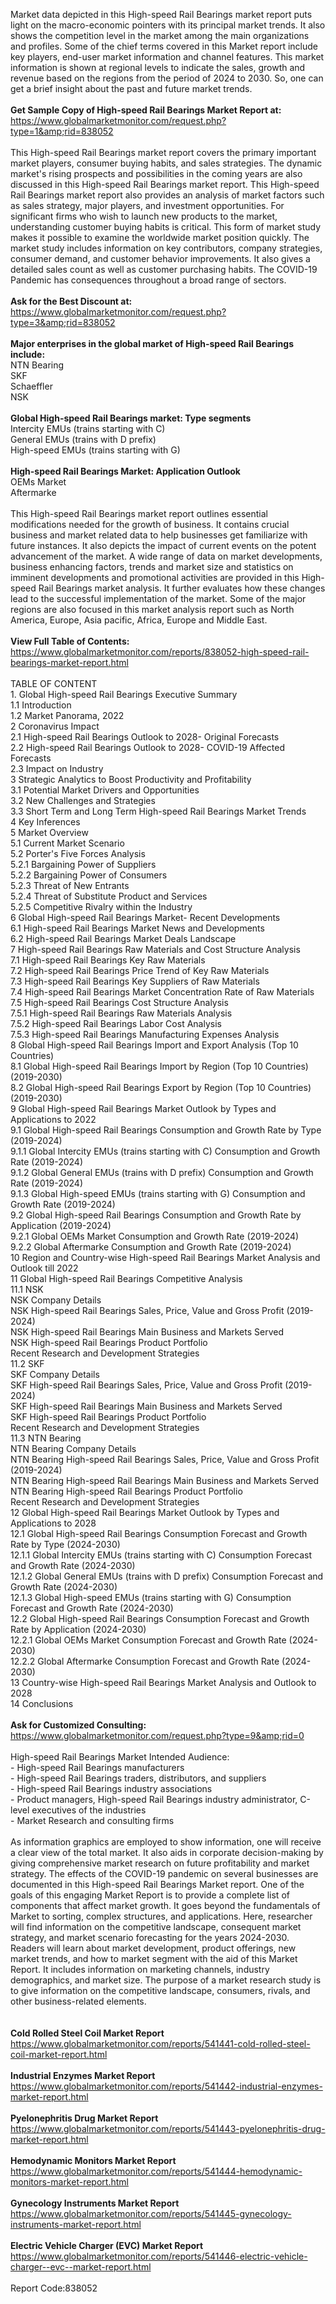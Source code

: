 Market data depicted in this High-speed Rail Bearings market report puts light on the macro-economic pointers with its principal market trends. It also shows the competition level in the market among the main organizations and profiles. Some of the chief terms covered in this Market report include key players, end-user market information and channel features. This market information is shown at regional levels to indicate the sales, growth and revenue based on the regions from the period of 2024 to 2030. So, one can get a brief insight about the past and future market trends. <br /><br /><strong>Get Sample Copy of High-speed Rail Bearings Market Report at:</strong><br /><a href="https://www.globalmarketmonitor.com/request.php?type=1&amp;rid=838052">https://www.globalmarketmonitor.com/request.php?type=1&amp;rid=838052</a><br /><br />This High-speed Rail Bearings market report covers the primary important market players, consumer buying habits, and sales strategies. The dynamic market's rising prospects and possibilities in the coming years are also discussed in this High-speed Rail Bearings market report. This High-speed Rail Bearings market report also provides an analysis of market factors such as sales strategy, major players, and investment opportunities. For significant firms who wish to launch new products to the market, understanding customer buying habits is critical. This form of market study makes it possible to examine the worldwide market position quickly. The market study includes information on key contributors, company strategies, consumer demand, and customer behavior improvements. It also gives a detailed sales count as well as customer purchasing habits. The COVID-19 Pandemic has consequences throughout a broad range of sectors.<br /><br /><strong>Ask for the Best Discount at:</strong><br /><a href="https://www.globalmarketmonitor.com/request.php?type=3&amp;rid=838052">https://www.globalmarketmonitor.com/request.php?type=3&amp;rid=838052</a><br /><br /><strong>Major enterprises in the global market of High-speed Rail Bearings include:</strong><br /> NTN Bearing <br />SKF <br />Schaeffler <br />NSK <br /><br /><strong>Global High-speed Rail Bearings market: Type segments</strong><br />Intercity EMUs (trains starting with C) <br />General EMUs (trains with D prefix) <br />High-speed EMUs (trains starting with G) <br /><br /><strong>High-speed Rail Bearings Market: Application Outlook</strong><br />OEMs Market <br />Aftermarke <br /><br />This High-speed Rail Bearings market report outlines essential modifications needed for the growth of business. It contains crucial business and market related data to help businesses get familiarize with future instances. It also depicts the impact of current events on the potent advancement of the market. A wide range of data on market developments, business enhancing factors, trends and market size and statistics on imminent developments and promotional activities are provided in this High-speed Rail Bearings market analysis. It further evaluates how these changes lead to the successful implementation of the market. Some of the major regions are also focused in this market analysis report such as North America, Europe, Asia pacific, Africa, Europe and Middle East. <br /><br /><strong>View Full Table of Contents:</strong><br /><a href="https://www.globalmarketmonitor.com/reports/838052-high-speed-rail-bearings-market-report.html">https://www.globalmarketmonitor.com/reports/838052-high-speed-rail-bearings-market-report.html</a><br /><br />TABLE OF CONTENT<br />1. Global High-speed Rail Bearings Executive Summary<br />1.1 Introduction<br />1.2 Market Panorama, 2022<br />2 Coronavirus Impact<br />2.1 High-speed Rail Bearings Outlook to 2028- Original Forecasts<br />2.2 High-speed Rail Bearings Outlook to 2028- COVID-19 Affected Forecasts<br />2.3 Impact on Industry<br />3 Strategic Analytics to Boost Productivity and Profitability<br />3.1 Potential Market Drivers and Opportunities<br />3.2 New Challenges and Strategies<br />3.3 Short Term and Long Term High-speed Rail Bearings Market Trends<br />4 Key Inferences<br />5 Market Overview<br />5.1 Current Market Scenario<br />5.2 Porter's Five Forces Analysis<br />5.2.1 Bargaining Power of Suppliers<br />5.2.2 Bargaining Power of Consumers<br />5.2.3 Threat of New Entrants<br />5.2.4 Threat of Substitute Product and Services<br />5.2.5 Competitive Rivalry within the Industry<br />6 Global High-speed Rail Bearings Market- Recent Developments<br />6.1 High-speed Rail Bearings Market News and Developments<br />6.2 High-speed Rail Bearings Market Deals Landscape<br />7 High-speed Rail Bearings Raw Materials and Cost Structure Analysis<br />7.1 High-speed Rail Bearings Key Raw Materials<br />7.2 High-speed Rail Bearings Price Trend of Key Raw Materials<br />7.3 High-speed Rail Bearings Key Suppliers of Raw Materials<br />7.4 High-speed Rail Bearings Market Concentration Rate of Raw Materials<br />7.5 High-speed Rail Bearings Cost Structure Analysis<br />7.5.1 High-speed Rail Bearings Raw Materials Analysis<br />7.5.2 High-speed Rail Bearings Labor Cost Analysis<br />7.5.3 High-speed Rail Bearings Manufacturing Expenses Analysis<br />8 Global High-speed Rail Bearings Import and Export Analysis (Top 10 Countries)<br />8.1 Global High-speed Rail Bearings Import by Region (Top 10 Countries) (2019-2030)<br />8.2 Global High-speed Rail Bearings Export by Region (Top 10 Countries) (2019-2030)<br />9 Global High-speed Rail Bearings Market Outlook by Types and Applications to 2022<br />9.1 Global High-speed Rail Bearings Consumption and Growth Rate by Type (2019-2024)<br />9.1.1 Global Intercity EMUs (trains starting with C) Consumption and Growth Rate (2019-2024)<br />9.1.2 Global General EMUs (trains with D prefix) Consumption and Growth Rate (2019-2024)<br />9.1.3 Global High-speed EMUs (trains starting with G) Consumption and Growth Rate (2019-2024)<br />9.2 Global High-speed Rail Bearings Consumption and Growth Rate by Application (2019-2024)<br />9.2.1  Global OEMs Market Consumption and Growth Rate (2019-2024)<br />9.2.2  Global Aftermarke Consumption and Growth Rate (2019-2024)<br />10 Region and Country-wise High-speed Rail Bearings Market Analysis and Outlook till 2022<br />11 Global High-speed Rail Bearings Competitive Analysis<br />11.1 NSK<br />NSK Company Details<br />NSK High-speed Rail Bearings Sales, Price, Value and Gross Profit (2019-2024)<br />NSK High-speed Rail Bearings Main Business and Markets Served<br />NSK High-speed Rail Bearings Product Portfolio<br />Recent Research and Development Strategies<br />11.2 SKF<br />SKF Company Details<br />SKF High-speed Rail Bearings Sales, Price, Value and Gross Profit (2019-2024)<br />SKF High-speed Rail Bearings Main Business and Markets Served<br />SKF High-speed Rail Bearings Product Portfolio<br />Recent Research and Development Strategies<br />11.3 NTN Bearing<br />NTN Bearing Company Details<br />NTN Bearing High-speed Rail Bearings Sales, Price, Value and Gross Profit (2019-2024)<br />NTN Bearing High-speed Rail Bearings Main Business and Markets Served<br />NTN Bearing High-speed Rail Bearings Product Portfolio<br />Recent Research and Development Strategies<br />12 Global High-speed Rail Bearings Market Outlook by Types and Applications to 2028<br />12.1 Global High-speed Rail Bearings Consumption Forecast and Growth Rate by Type (2024-2030)<br />12.1.1 Global Intercity EMUs (trains starting with C) Consumption Forecast and Growth Rate (2024-2030)<br />12.1.2 Global General EMUs (trains with D prefix) Consumption Forecast and Growth Rate (2024-2030)<br />12.1.3 Global High-speed EMUs (trains starting with G) Consumption Forecast and Growth Rate (2024-2030)<br />12.2 Global High-speed Rail Bearings Consumption Forecast and Growth Rate by Application (2024-2030)<br />12.2.1 Global OEMs Market Consumption Forecast and Growth Rate (2024-2030)<br />12.2.2 Global Aftermarke Consumption Forecast and Growth Rate (2024-2030)<br />13 Country-wise High-speed Rail Bearings Market Analysis and Outlook to 2028<br />14 Conclusions<br /><br /><strong>Ask for Customized Consulting:</strong><br /><a href="https://www.globalmarketmonitor.com/request.php?type=9&amp;rid=0">https://www.globalmarketmonitor.com/request.php?type=9&amp;rid=0</a><br /><br />High-speed Rail Bearings Market Intended Audience:<br />- High-speed Rail Bearings manufacturers<br />- High-speed Rail Bearings traders, distributors, and suppliers<br />- High-speed Rail Bearings industry associations<br />- Product managers, High-speed Rail Bearings industry administrator, C-level executives of the industries<br />- Market Research and consulting firms<br /><br />As information graphics are employed to show information, one will receive a clear view of the total market. It also aids in corporate decision-making by giving comprehensive market research on future profitability and market strategy. The effects of the COVID-19 pandemic on several businesses are documented in this High-speed Rail Bearings Market report. One of the goals of this engaging Market Report is to provide a complete list of components that affect market growth. It goes beyond the fundamentals of Market to sorting, complex structures, and applications. Here, researcher will find information on the competitive landscape, consequent market strategy, and market scenario forecasting for the years 2024-2030. Readers will learn about market development, product offerings, new market trends, and how to market segment with the aid of this Market Report. It includes information on marketing channels, industry demographics, and market size. The purpose of a market research study is to give information on the competitive landscape, consumers, rivals, and other business-related elements.<br /><br /><strong><br /></strong><strong>Cold Rolled Steel Coil Market Report</strong><br /><a href="https://www.globalmarketmonitor.com/reports/541441-cold-rolled-steel-coil-market-report.html">https://www.globalmarketmonitor.com/reports/541441-cold-rolled-steel-coil-market-report.html</a><br /><br /><strong>Industrial Enzymes Market Report</strong><br /><a href="https://www.globalmarketmonitor.com/reports/541442-industrial-enzymes-market-report.html">https://www.globalmarketmonitor.com/reports/541442-industrial-enzymes-market-report.html</a><br /><br /><strong>Pyelonephritis Drug Market Report</strong><br /><a href="https://www.globalmarketmonitor.com/reports/541443-pyelonephritis-drug-market-report.html">https://www.globalmarketmonitor.com/reports/541443-pyelonephritis-drug-market-report.html</a><br /><br /><strong>Hemodynamic Monitors Market Report</strong><br /><a href="https://www.globalmarketmonitor.com/reports/541444-hemodynamic-monitors-market-report.html">https://www.globalmarketmonitor.com/reports/541444-hemodynamic-monitors-market-report.html</a><br /><br /><strong>Gynecology Instruments Market Report</strong><br /><a href="https://www.globalmarketmonitor.com/reports/541445-gynecology-instruments-market-report.html">https://www.globalmarketmonitor.com/reports/541445-gynecology-instruments-market-report.html</a><br /><br /><strong>Electric Vehicle Charger (EVC) Market Report</strong><br /><a href="https://www.globalmarketmonitor.com/reports/541446-electric-vehicle-charger--evc--market-report.html">https://www.globalmarketmonitor.com/reports/541446-electric-vehicle-charger--evc--market-report.html</a><br /><br />Report Code:838052</p>

